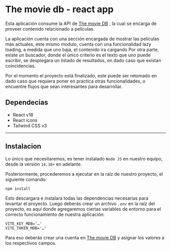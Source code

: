 # The movie db - react app

Esta aplicación consume la API de [The movie DB](https://www.themoviedb.org) , la cual se encarga de proveer contenido relacionado a películas.

La aplicación cuenta con una sección encargada de mostrar las películas más actuales, este mismo modulo, cuenta con una funcionalidad lazy loading, a medida que uno baja, el contenido ira cargando
Por otra parte, existe un buscador, donde el único criterio es el texto que uno puede escribir, se desplegara un listado de resultados, en dado caso que existan coincidencias.

Por el momento el proyecto está finalizado, este puede ser retomado en dado caso que requiera poner en practica otras funcionalidades, o encuentre flujos que sean interesantes para desarrollar.

## Dependecias

- React v18
- React icons
- Tailwind CSS v3

---

## Instalacion

Lo único que necesitaremos, es tener instalado `Node JS` en nuestro equipo, desde la versión `14.18+` en adelante.

Posteriormente, procederemos a ejecutar en la raíz de nuestro proyecto, el siguiente comando:
```
npm install
```
Esto descargara e instalara todas las dependencias necesarias para levantar el proyecto.
Luego deberás crear un archivo `.env` en la raíz del proyecto, es aquí donde agregaremos ciertas variables de entorno para el correcto funcionamiento de nuestra aplicación:

```
VITE_KEY_MDB='…'
VITE_TOKEN_MDB='…'
```

Para eso deberás crear una cuenta en [The movie DB](https://www.themoviedb.org) y asignar los valores a los respectivos campos.
